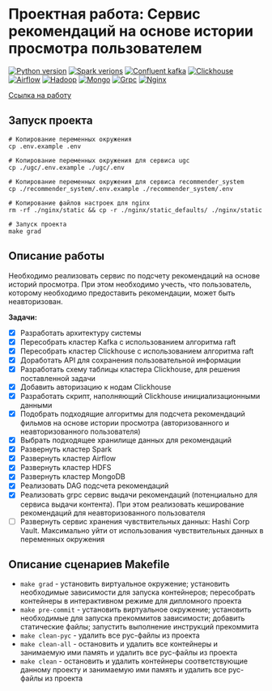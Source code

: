 # Проектная работа: Сервис рекомендаций на основе истории просмотра пользователем
[![Python version](https://img.shields.io/badge/python-v3.10-informational)](https://www.python.org)
[![Spark verions](https://img.shields.io/badge/spark-v3.3.1-informational)](https://spark.apache.org/)
[![Confluent kafka](https://img.shields.io/badge/confluent_kafka-v7.3.0-informational)](https://www.confluent.io/apache-kafka-vs-confluent/)
[![Clickhouse](https://img.shields.io/badge/clickhouse-v22.1.3-informational)](https://clickhouse.com/)
[![Airflow](https://img.shields.io/badge/airflow-v2.2.5-informational)](https://airflow.apache.org/)
[![Hadoop](https://img.shields.io/badge/hadoop-v2.0.0-informational)](https://hadoop.apache.org/)
[![Mongo](https://img.shields.io/badge/mongo-v6.0.4-informational)](https://www.mongodb.com/)
[![Grpc](https://img.shields.io/badge/grpc-v1.47.0-informational)](https://grpc.io/)
[![Nginx](https://img.shields.io/badge/nginx-v1.23.1-informational)](https://nginx.org/ru/)

[Ссылка на работу](https://github.com/xh4vm/graduate_work)

## Запуск проекта
``` 
# Копирование переменных окружения
cp .env.example .env 

# Копирование переменных окружения для сервиса ugc
cp ./ugc/.env.example ./ugc/.env 

# Копирование переменных окружения для сервиса recommender_system
cp ./recommender_system/.env.example ./recommender_system/.env 

# Копирование файлов настроек для nginx
rm -rf ./nginx/static && cp -r ./nginx/static_defaults/ ./nginx/static

# Запуск проекта
make grad
```

## Описание работы
Необходимо реализовать сервис по подсчету рекомендаций на основе историй просмотра. При этом необходимо учесть, что пользователь, которому необходимо предоставить рекомендации, может быть неавторизован.

**Задачи:**
- [x] Разработать архитектуру системы
- [x] Пересобрать кластер Kafka с использованием алгоритма raft
- [x] Пересобрать кластер Clickhouse с использованием алгоритма raft
- [x] Доработать API для сохранения пользовательной информации
- [x] Разработать схему таблицы кластера Clickhouse, для решения поставленной задачи
- [x] Добавить авторизацию к нодам Clickhouse
- [x] Разработать скрипт, наполняющий Clickhouse инициализационными данными
- [x] Подобрать подходящие алгоритмы для подсчета рекомендаций фильмов на основе истории просмотра (авторизованного и неавторизованного пользователя)
- [x] Выбрать подходящее хранилище данных для рекомендаций
- [x] Развернуть кластер Spark
- [x] Развернуть кластер Airflow
- [x] Развернуть кластер HDFS
- [x] Развернуть кластер MongoDB
- [x] Реализовать DAG подсчета рекомендаций
- [x] Реализовать grpc сервис выдачи рекомендаций (потенциально для сервиса выдачи контента). При этом реализовать кеширование рекомендаций для неавторизованного пользователя
- [ ] Развернуть сервис хранения чувствительных данных: Hashi Corp Vault. Максимально уйти от использования чувствительных данных в переменных окружения

## Описание сценариев Makefile
- `make grad` - установить виртуальное окружение; установить необходимые зависимости для запуска контейнеров; пересобрать контейнеры в интерактивном режиме для дипломного проекта
- `make pre-commit` - установить виртуальное окружение; установить необходимые для запуска прекоммитов зависимости; добавить статические файлы; запустить выполнение инструкций прекоммита
- `make clean-pyc` - удалить все pyc-файлы из проекта
- `make clean-all` - остановить и удалить все контейнеры и занимаемую ими память и удалить все pyc-файлы из проекта
- `make clean` - остановить и удалить контейнеры соответствующие данному проекту и занимаемую ими память и удалить все pyc-файлы из проекта
